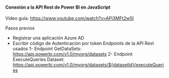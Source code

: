 #### Conexión a la API Rest de Power BI en JavaScript
Video guía: https://www.youtube.com/watch?v=APj3MFt2w5I

Pasos previos 
- Registrar una aplicación Azure AD 
- Escribir código de Autenticación por token
Endpoints de la API Rest usados 
1- Endpoint GetDataSets: https://api.powerbi.com/v1.0/myorg/datasets
2- Endpoint ExecuteQueries Dataset: https://api.powerbi.com/v1.0/myorg/datasets/${datasetId}/executeQueries
